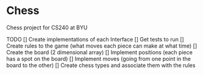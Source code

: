 # Chess
Chess project for CS240 at BYU

TODO
[] Create implementations of each Interface
[] Get tests to run
[] Create rules to the game (what moves each piece can make at what time)
[] Create the board (2 dimensional array)
[] Implement positions (each piece has a spot on the board)
[] Implement moves (going from one point in the board to the other)
[] Create chess types and associate them with the rules

